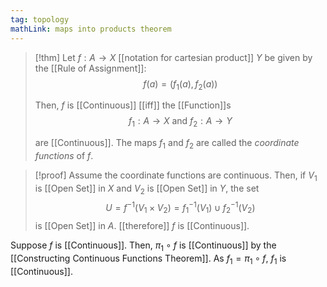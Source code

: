 ```yaml
---
tag: topology
mathLink: maps into products theorem
---
```

> [!thm]
> Let $f:A\rightarrow X$ [[notation for cartesian product]] $Y$ be given by the [[Rule of Assignment]]:
> $$f(a) = (f_1(a), f_2(a))$$
> 
> Then, $f$ is [[Continuous]] [[iff]] the [[Function]]s
> $$f_1:A\rightarrow X\text{   and   }f_2 :A\rightarrow Y$$
> 
> are [[Continuous]]. The maps $f_1$ and $f_2$ are called the *coordinate functions* of $f$.

>[!proof]
> Assume the coordinate functions are continuous. Then, if $V_1$ is [[Open Set]] in $X$ and $V_2$ is [[Open Set]] in $Y$, the set 
> $$U = f^{-1}(V_1\times V_2) = f_1^{-1}(V_1)\cup f_2^{-1}(V_2)$$
> is [[Open Set]] in $A$. [[therefore]] $f$ is [[Continuous]].
> 
Suppose $f$ is [[Continuous]]. Then, $\pi_{1}\circ f$ is [[Continuous]] by the [[Constructing Continuous Functions Theorem]]. As $f_{1}=\pi_{1}\circ f$, $f_{1}$ is [[Continuous]].
